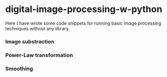 # digital-image-processing-w-python
Here I have wrote some code snippets for running basic image processing techniques without any library.

### Image substraction

### Power-Law transformation

### Smoothing

